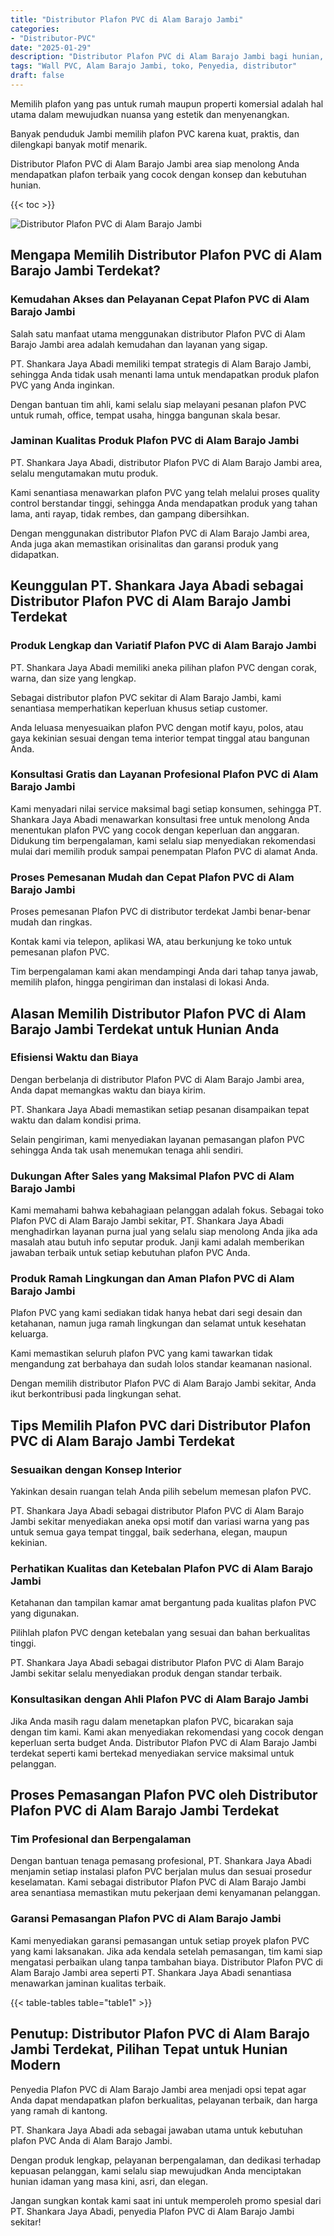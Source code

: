 ```yaml
---
title: "Distributor Plafon PVC di Alam Barajo Jambi"
categories: 
- "Distributor-PVC"
date: "2025-01-29"
description: "Distributor Plafon PVC di Alam Barajo Jambi bagi hunian, perkantoran, serta toko. Material terbaik, variasi motif, warna menarik, dengan layanan pemasangan oleh tenaga ahli profesional serta jaminan resmi!|Jasa penjualan Plafon PVC di Alam Barajo Jambi bagi keperluan tempat tinggal, office, atau toko, dengan material berkualitas dan pemasangan oleh teknisi ahli dan garansi resmi.|Pilihan Plafon PVC di Alam Barajo Jambi yang andal bagi hunian, kantor, dan ritel, bersama produk terbaik dan instalasi dikerjakan oleh tenaga ahli ahli serta kepastian resmi.|Penjualan Plafon PVC di Alam Barajo Jambi untuk tempat tinggal, perkantoran, serta gerai, beserta produk unggulan dan pemasangan oleh tim ahli, dilengkapi beserta garansi resmi.}"
tags: "Wall PVC, Alam Barajo Jambi, toko, Penyedia, distributor"
draft: false
---
```


Memilih plafon yang pas untuk rumah maupun properti komersial adalah hal utama dalam mewujudkan nuansa yang estetik dan menyenangkan.

Banyak penduduk Jambi memilih plafon PVC karena kuat, praktis, dan dilengkapi banyak motif menarik.

Distributor Plafon PVC di Alam Barajo Jambi area siap menolong Anda mendapatkan plafon terbaik yang cocok dengan konsep dan kebutuhan hunian.

{{< toc >}}

![Distributor Plafon PVC di Alam Barajo Jambi](/images/Distributor-PVC/Distributor-Plafon-PVC-di-Alam-Barajo-Jambi.png)


## Mengapa Memilih Distributor Plafon PVC di Alam Barajo Jambi Terdekat?

### Kemudahan Akses dan Pelayanan Cepat Plafon PVC di Alam Barajo Jambi

Salah satu manfaat utama menggunakan distributor Plafon PVC di Alam Barajo Jambi area adalah kemudahan dan layanan yang sigap.

PT. Shankara Jaya Abadi memiliki tempat strategis di Alam Barajo Jambi, sehingga Anda tidak usah menanti lama untuk mendapatkan produk plafon PVC yang Anda inginkan.

Dengan bantuan tim ahli, kami selalu siap melayani pesanan plafon PVC untuk rumah, office, tempat usaha, hingga bangunan skala besar.

### Jaminan Kualitas Produk Plafon PVC di Alam Barajo Jambi

PT. Shankara Jaya Abadi, distributor Plafon PVC di Alam Barajo Jambi area, selalu mengutamakan mutu produk.

Kami senantiasa menawarkan plafon PVC yang telah melalui proses quality control berstandar tinggi, sehingga Anda mendapatkan produk yang tahan lama, anti rayap, tidak rembes, dan gampang dibersihkan.

Dengan menggunakan distributor Plafon PVC di Alam Barajo Jambi area, Anda juga akan memastikan orisinalitas dan garansi produk yang didapatkan.

## Keunggulan PT. Shankara Jaya Abadi sebagai Distributor Plafon PVC di Alam Barajo Jambi Terdekat

### Produk Lengkap dan Variatif Plafon PVC di Alam Barajo Jambi

PT. Shankara Jaya Abadi memiliki aneka pilihan plafon PVC dengan corak, warna, dan size yang lengkap.

Sebagai distributor plafon PVC sekitar di Alam Barajo Jambi, kami senantiasa memperhatikan keperluan khusus setiap customer.

Anda leluasa menyesuaikan plafon PVC dengan motif kayu, polos, atau gaya kekinian sesuai dengan tema interior tempat tinggal atau bangunan Anda.

### Konsultasi Gratis dan Layanan Profesional Plafon PVC di Alam Barajo Jambi

Kami menyadari nilai service maksimal bagi setiap konsumen, sehingga PT. Shankara Jaya Abadi menawarkan konsultasi free untuk menolong Anda menentukan plafon PVC yang cocok dengan keperluan dan anggaran. Didukung tim berpengalaman, kami selalu siap menyediakan rekomendasi mulai dari memilih produk sampai penempatan Plafon PVC di alamat Anda.

### Proses Pemesanan Mudah dan Cepat Plafon PVC di Alam Barajo Jambi

Proses pemesanan Plafon PVC di distributor terdekat Jambi benar-benar mudah dan ringkas.

Kontak kami via telepon, aplikasi WA, atau berkunjung ke toko untuk pemesanan plafon PVC.

Tim berpengalaman kami akan mendampingi Anda dari tahap tanya jawab, memilih plafon, hingga pengiriman dan instalasi di lokasi Anda.

## Alasan Memilih Distributor Plafon PVC di Alam Barajo Jambi Terdekat untuk Hunian Anda

### Efisiensi Waktu dan Biaya

Dengan berbelanja di distributor Plafon PVC di Alam Barajo Jambi area, Anda dapat memangkas waktu dan biaya kirim.

PT. Shankara Jaya Abadi memastikan setiap pesanan disampaikan tepat waktu dan dalam kondisi prima.

Selain pengiriman, kami menyediakan layanan pemasangan plafon PVC sehingga Anda tak usah menemukan tenaga ahli sendiri.

### Dukungan After Sales yang Maksimal Plafon PVC di Alam Barajo Jambi

Kami memahami bahwa kebahagiaan pelanggan adalah fokus. Sebagai toko Plafon PVC di Alam Barajo Jambi sekitar, PT. Shankara Jaya Abadi menghadirkan layanan purna jual yang selalu siap menolong Anda jika ada masalah atau butuh info seputar produk. Janji kami adalah memberikan jawaban terbaik untuk setiap kebutuhan plafon PVC Anda.

### Produk Ramah Lingkungan dan Aman Plafon PVC di Alam Barajo Jambi

Plafon PVC yang kami sediakan tidak hanya hebat dari segi desain dan ketahanan, namun juga ramah lingkungan dan selamat untuk kesehatan keluarga.

Kami memastikan seluruh plafon PVC yang kami tawarkan tidak mengandung zat berbahaya dan sudah lolos standar keamanan nasional.

Dengan memilih distributor Plafon PVC di Alam Barajo Jambi sekitar, Anda ikut berkontribusi pada lingkungan sehat.

## Tips Memilih Plafon PVC dari Distributor Plafon PVC di Alam Barajo Jambi Terdekat

### Sesuaikan dengan Konsep Interior

Yakinkan desain ruangan telah Anda pilih sebelum memesan plafon PVC.

PT. Shankara Jaya Abadi sebagai distributor Plafon PVC di Alam Barajo Jambi sekitar menyediakan aneka opsi motif dan variasi warna yang pas untuk semua gaya tempat tinggal, baik sederhana, elegan, maupun kekinian.

### Perhatikan Kualitas dan Ketebalan Plafon PVC di Alam Barajo Jambi

Ketahanan dan tampilan kamar amat bergantung pada kualitas plafon PVC yang digunakan.

Pilihlah plafon PVC dengan ketebalan yang sesuai dan bahan berkualitas tinggi.

PT. Shankara Jaya Abadi sebagai distributor Plafon PVC di Alam Barajo Jambi sekitar selalu menyediakan produk dengan standar terbaik.

### Konsultasikan dengan Ahli Plafon PVC di Alam Barajo Jambi

Jika Anda masih ragu dalam menetapkan plafon PVC, bicarakan saja dengan tim kami. Kami akan menyediakan rekomendasi yang cocok dengan keperluan serta budget Anda. Distributor Plafon PVC di Alam Barajo Jambi terdekat seperti kami bertekad menyediakan service maksimal untuk pelanggan.

## Proses Pemasangan Plafon PVC oleh Distributor Plafon PVC di Alam Barajo Jambi Terdekat

### Tim Profesional dan Berpengalaman

Dengan bantuan tenaga pemasang profesional, PT. Shankara Jaya Abadi menjamin setiap instalasi plafon PVC berjalan mulus dan sesuai prosedur keselamatan. Kami sebagai distributor Plafon PVC di Alam Barajo Jambi area senantiasa memastikan mutu pekerjaan demi kenyamanan pelanggan.

### Garansi Pemasangan Plafon PVC di Alam Barajo Jambi

Kami menyediakan garansi pemasangan untuk setiap proyek plafon PVC yang kami laksanakan. Jika ada kendala setelah pemasangan, tim kami siap mengatasi perbaikan ulang tanpa tambahan biaya. Distributor Plafon PVC di Alam Barajo Jambi area seperti PT. Shankara Jaya Abadi senantiasa menawarkan jaminan kualitas terbaik.

{{< table-tables table="table1" >}}

## Penutup: Distributor Plafon PVC di Alam Barajo Jambi Terdekat, Pilihan Tepat untuk Hunian Modern

Penyedia Plafon PVC di Alam Barajo Jambi area menjadi opsi tepat agar Anda dapat mendapatkan plafon berkualitas, pelayanan terbaik, dan harga yang ramah di kantong.

PT. Shankara Jaya Abadi ada sebagai jawaban utama untuk kebutuhan plafon PVC Anda di Alam Barajo Jambi.

Dengan produk lengkap, pelayanan berpengalaman, dan dedikasi terhadap kepuasan pelanggan, kami selalu siap mewujudkan Anda menciptakan hunian idaman yang masa kini, asri, dan elegan.

Jangan sungkan kontak kami saat ini untuk memperoleh promo spesial dari PT. Shankara Jaya Abadi, penyedia Plafon PVC di Alam Barajo Jambi sekitar!
